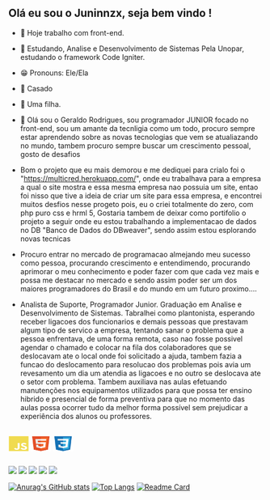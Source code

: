 ## Olá eu sou o Juninnzx, seja bem vindo !

- 🔭 Hoje trabalho com front-end.
- 🌱 Estudando, Analise e Desenvolvimento de Sistemas Pela Unopar, estudando o framework Code Igniter.
- 😁 Pronouns: Ele/Ela
- 💍 Casado
- 👶 Uma filha.

- 📄 Olá sou o Geraldo Rodrigues, sou programador JUNIOR focado no front-end, sou um amante da tecnligia como um todo, procuro sempre estar aprendendo sobre as novas tecnologias que vem se atualiazando no mundo, tambem procuro sempre buscar um crescimento pessoal, gosto de desafios


-  Bom o projeto que eu mais demorou e me dediquei para crialo foi o "https://multicred.herokuapp.com/", onde eu trabalhava para a empresa a qual o site mostra e essa mesma empresa nao possuia um site, entao foi nisso que tive a ideia de criar um site para essa empresa, e encontrei muitos desfios nesse progeto pois, eu o criei totalmente do zero, com php puro css e hrml 5, 
Gostaria tambem de deixar como portifolio o projeto a seguir onde eu estou trabalhando a implementacao de dados no DB "Banco de Dados do DBweaver", sendo assim estou esplorando novas tecnicas 


-  Procuro entrar no mercado de programacao almejando meu sucesso como pessoa, procurando crescimento e entendimendo, procurando aprimorar o meu conhecimento e poder fazer com que cada vez mais e possa me destacar no mercado e sendo assim poder ser um dos maiores programadores do Brasil e do mundo em um futuro proximo....

-  Analista de Suporte, Programador Junior. Graduação em Analise e Desenvolvimento de Sistemas. Tabralhei como plantonista, esperando receber ligacoes dos funcionarios e demais pessoas que prestavam algum tipo de servico a empresa, tentando sanar o problema que a pessoa enfrentava, de uma forma remota, caso nao fosse possivel agendar o chamado e colocar na fila dos colaboradores que se deslocavam ate o local onde foi solicitado a ajuda, tambem fazia a funcao do deslocamento para resolucao dos problemas pois avia um revesamento um dia um atendia as ligacoes e no outro se deslocava ate o setor com problema. Tambem auxiliava nas aulas efetuando manutenções nos equipamentos utilizados para que possa ter ensino hibrido e presencial de forma preventiva para que no momento das aulas possa ocorrer tudo da melhor forma possível sem prejudicar a experiência dos alunos ou professores.





<div style="display: inline_block"><br>
  <img align="center" alt="Rafa-Js" height="30" width="40" src="https://raw.githubusercontent.com/devicons/devicon/master/icons/javascript/javascript-plain.svg">
 <img align="center" alt="Rafa-HTML" height="30" width="40" src="https://raw.githubusercontent.com/devicons/devicon/master/icons/html5/html5-original.svg">
  <img align="center" alt="Rafa-CSS" height="30" width="40" src="https://raw.githubusercontent.com/devicons/devicon/master/icons/css3/css3-original.svg">
</div>
 <img align="right" alt="" height="150" style="border-radius:50px;" src="">
</div>
  
  ##

 
<div> 
  <a href="https://www.youtube.com/channel/UC2yekmZyQjVb4v5xm9A-2Eg" target="_blank"><img src="https://img.shields.io/badge/YouTube-FF0000?style=for-the-badge&logo=youtube&logoColor=white" target="_blank"></a>
  <a href="https://instagram.com/juninnzx.1" target="_blank"><img src="https://img.shields.io/badge/-Instagram-%23E4405F?style=for-the-badge&logo=instagram&logoColor=white" target="_blank"></a>
 	<a href="https://www.twitch.tv/juninnzx1" target="_blank"><img src="https://img.shields.io/badge/Twitch-9146FF?style=for-the-badge&logo=twitch&logoColor=white" target="_blank"></a>
  <a href = "mailto:djuninnzx@gmail.com"><img src="https://img.shields.io/badge/-Gmail-%23333?style=for-the-badge&logo=gmail&logoColor=white" target="_blank"></a>
  <a href="https://www.linkedin.com/in/junior-rodrigues-372136187/" target="_blank"><img src="https://img.shields.io/badge/-LinkedIn-%230077B5?style=for-the-badge&logo=linkedin&logoColor=white" target="_blank"></a> 
  
</div>


[![Anurag's GitHub stats](https://github-readme-stats.vercel.app/api?username=juninnzx21&show_icons=true&theme=transparent)](https://github.com/anuraghazra/github-readme-stats)
[![Top Langs](https://github-readme-stats.vercel.app/api/top-langs/?username=juninnzx21&layout=compact&theme=transparent)](https://github.com/anuraghazra/github-readme-stats)
[![Readme Card](https://github-readme-stats.vercel.app/api/pin/?username=juninnzx21&repo=github-readme-stats&theme=transparent)](https://github.com/anuraghazra/github-readme-stats)


